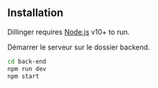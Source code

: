 ## Installation

Dillinger requires [Node.js](https://nodejs.org/) v10+ to run.

Démarrer le serveur sur le dossier backend.

```sh
cd back-end
npm run dev
npm start
```
